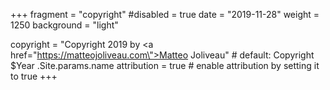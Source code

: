 +++
fragment = "copyright"
#disabled = true
date = "2019-11-28"
weight = 1250
background = "light"

copyright = "Copyright 2019 by <a href=\"https://matteojoliveau.com\">Matteo Joliveau</a>" # default: Copyright $Year .Site.params.name
attribution = true # enable attribution by setting it to true
+++